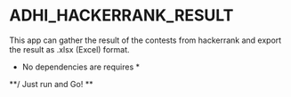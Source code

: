 # ADHI_HACKERRANK_RESULT
This app can gather the result of the contests from hackerrank and export the result as .xlsx (Excel) format. 

* No dependencies are requires *

**/ Just run and Go! **
